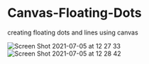 # Canvas-Floating-Dots

creating floating dots and lines using canvas

![Screen Shot 2021-07-05 at 12 27 33](https://user-images.githubusercontent.com/84512960/124450304-f6296500-dd8c-11eb-9e86-30447894b44c.png)
![Screen Shot 2021-07-05 at 12 28 42](https://user-images.githubusercontent.com/84512960/124450281-ef9aed80-dd8c-11eb-87bb-6fa534c99bb0.png)
